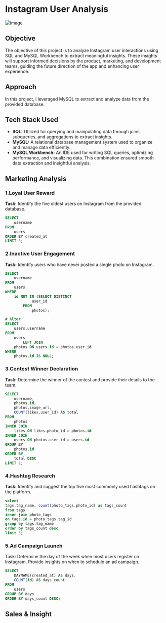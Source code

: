 # Instagram User Analysis 
![image](https://github.com/user-attachments/assets/9e38f31e-ecf9-434e-81d1-ba2f256f6764)

## Objective 
The objective of this project is to analyze Instagram user interactions using SQL and MySQL Workbench to extract meaningful insights. These insights will support informed decisions by the product, marketing, and development teams, guiding the future direction of the app and enhancing user experience.
## Approach
In this project, I leveraged MySQL to extract and analyze data from the provided database. 

## Tech Stack Used
- **SQL:** Utilized for querying and manipulating data through joins, subqueries, and aggregations to extract insights.
- **MySQL:** A relational database management system used to organize and manage data efficiently.
- **MySQL Workbench:** An IDE used for writing SQL queries, optimizing performance, and visualizing data. This combination ensured smooth data extraction and insightful analysis.

## Marketing Analysis
###  1.Loyal User Reward
**Task:** Identify the five oldest users on Instagram from the provided database.
```sql
SELECT 
    username
FROM
    users
ORDER BY created_at
LIMIT 5;
```

### 2.Inactive User Engagement
**Task:** Identify users who have never posted a single photo on Instagram.

```sql
SELECT 
    username
FROM
    users
WHERE
    id NOT IN (SELECT DISTINCT
            user_id
        FROM
            photos);

# Alter
SELECT 
    users.username
FROM
    users
        LEFT JOIN
    photos ON users.id = photos.user_id
WHERE
    photos.id IS NULL;
```

### 3.Contest Winner Declaration
**Task:** Determine the winner of the contest and provide their details to the team.

```sql
SELECT 
    username, 
    photos.id,
    photos.image_url,
    COUNT(likes.user_id) AS total
FROM 
    photos
INNER JOIN 
    likes ON likes.photo_id = photos.id
INNER JOIN 
    users ON photos.user_id = users.id
GROUP BY 
    photos.id
ORDER BY 
    total DESC
LIMIT 1;
```
### 4.Hashtag Research
**Task:** Identify and suggest the top five most commonly used hashtags on the platform.
```sql
select
tags.tag_name, count(photo_tags.photo_id) as tags_count 
from tags
inner join photo_tags
on tags.id = photo_tags.tag_id
group by tags.tag_name
order by tags_count desc
limit 5;
```
### 5.Ad Campaign Launch
Task: Determine the day of the week when most users register on Instagram. Provide insights on when to schedule an ad campaign.

```sql
SELECT 
    DAYNAME(created_at) AS days,
    COUNT(id) AS days_count
FROM
    users
GROUP BY days
ORDER BY days_count DESC;
```

## Sales & Insight
